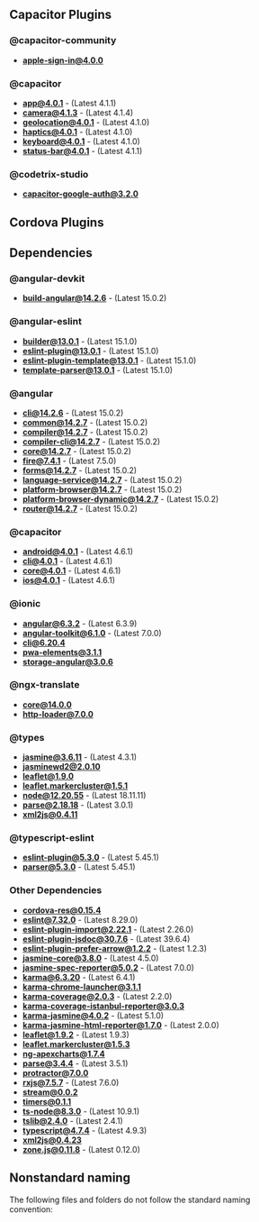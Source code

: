 ## Capacitor Plugins

### @capacitor-community
- **apple-sign-in@4.0.0**
### @capacitor
- **app@4.0.1** - (Latest 4.1.1)
- **camera@4.1.3** - (Latest 4.1.4)
- **geolocation@4.0.1** - (Latest 4.1.0)
- **haptics@4.0.1** - (Latest 4.1.0)
- **keyboard@4.0.1** - (Latest 4.1.0)
- **status-bar@4.0.1** - (Latest 4.1.1)
### @codetrix-studio
- **capacitor-google-auth@3.2.0**
## Cordova Plugins

## Dependencies

### @angular-devkit
- **build-angular@14.2.6** - (Latest 15.0.2)
### @angular-eslint
- **builder@13.0.1** - (Latest 15.1.0)
- **eslint-plugin@13.0.1** - (Latest 15.1.0)
- **eslint-plugin-template@13.0.1** - (Latest 15.1.0)
- **template-parser@13.0.1** - (Latest 15.1.0)
### @angular
- **cli@14.2.6** - (Latest 15.0.2)
- **common@14.2.7** - (Latest 15.0.2)
- **compiler@14.2.7** - (Latest 15.0.2)
- **compiler-cli@14.2.7** - (Latest 15.0.2)
- **core@14.2.7** - (Latest 15.0.2)
- **fire@7.4.1** - (Latest 7.5.0)
- **forms@14.2.7** - (Latest 15.0.2)
- **language-service@14.2.7** - (Latest 15.0.2)
- **platform-browser@14.2.7** - (Latest 15.0.2)
- **platform-browser-dynamic@14.2.7** - (Latest 15.0.2)
- **router@14.2.7** - (Latest 15.0.2)
### @capacitor
- **android@4.0.1** - (Latest 4.6.1)
- **cli@4.0.1** - (Latest 4.6.1)
- **core@4.0.1** - (Latest 4.6.1)
- **ios@4.0.1** - (Latest 4.6.1)
### @ionic
- **angular@6.3.2** - (Latest 6.3.9)
- **angular-toolkit@6.1.0** - (Latest 7.0.0)
- **cli@6.20.4**
- **pwa-elements@3.1.1**
- **storage-angular@3.0.6**
### @ngx-translate
- **core@14.0.0**
- **http-loader@7.0.0**
### @types
- **jasmine@3.6.11** - (Latest 4.3.1)
- **jasminewd2@2.0.10**
- **leaflet@1.9.0**
- **leaflet.markercluster@1.5.1**
- **node@12.20.55** - (Latest 18.11.11)
- **parse@2.18.18** - (Latest 3.0.1)
- **xml2js@0.4.11**
### @typescript-eslint
- **eslint-plugin@5.3.0** - (Latest 5.45.1)
- **parser@5.3.0** - (Latest 5.45.1)
### Other Dependencies
- **cordova-res@0.15.4**
- **eslint@7.32.0** - (Latest 8.29.0)
- **eslint-plugin-import@2.22.1** - (Latest 2.26.0)
- **eslint-plugin-jsdoc@30.7.6** - (Latest 39.6.4)
- **eslint-plugin-prefer-arrow@1.2.2** - (Latest 1.2.3)
- **jasmine-core@3.8.0** - (Latest 4.5.0)
- **jasmine-spec-reporter@5.0.2** - (Latest 7.0.0)
- **karma@6.3.20** - (Latest 6.4.1)
- **karma-chrome-launcher@3.1.1**
- **karma-coverage@2.0.3** - (Latest 2.2.0)
- **karma-coverage-istanbul-reporter@3.0.3**
- **karma-jasmine@4.0.2** - (Latest 5.1.0)
- **karma-jasmine-html-reporter@1.7.0** - (Latest 2.0.0)
- **leaflet@1.9.2** - (Latest 1.9.3)
- **leaflet.markercluster@1.5.3**
- **ng-apexcharts@1.7.4**
- **parse@3.4.4** - (Latest 3.5.1)
- **protractor@7.0.0**
- **rxjs@7.5.7** - (Latest 7.6.0)
- **stream@0.0.2**
- **timers@0.1.1**
- **ts-node@8.3.0** - (Latest 10.9.1)
- **tslib@2.4.0** - (Latest 2.4.1)
- **typescript@4.7.4** - (Latest 4.9.3)
- **xml2js@0.4.23**
- **zone.js@0.11.8** - (Latest 0.12.0)


## Nonstandard naming
The following files and folders do not follow the standard naming convention:

